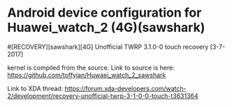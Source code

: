 # Android device configuration for Huawei_watch_2 (4G)(sawshark)

#[RECOVERY][sawshark][4G] Unofficial TWRP 3.1.0-0 touch recovery [3-7-2017]

kernel is compiled from the source. Link to source is here: https://github.com/toffyjan/Huwaei_watch_2_sawshark

Link to XDA thread: https://forum.xda-developers.com/watch-2/development/recovery-unofficial-twrp-3-1-0-0-touch-t3631364


